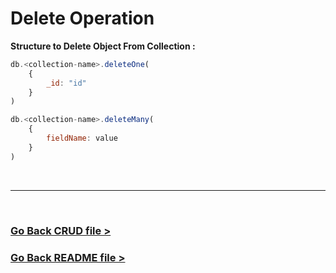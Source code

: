 # Delete Operation

**Structure to Delete Object From Collection :**

```js
db.<collection-name>.deleteOne(
    {
        _id: "id"
    }
)

db.<collection-name>.deleteMany(
    {
        fieldName: value
    }
)
```

<br />
<hr />
<br />

### [Go Back CRUD file >](./CRUD.md)

### [Go Back README file >](./README.md)
